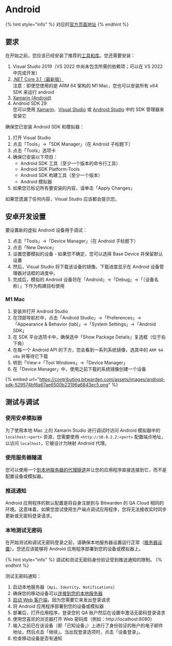 # Android

{% hint style="info" %}
对应的[官方页面地址](https://contributing.bitwarden.com/getting-started/clients/mobile/android/)
{% endhint %}

## 要求 <a href="#requirements" id="requirements"></a>

在开始之前，您应该已经安装了推荐的[工具和库](../../tools.md)。您还需要安装：

1. Visual Studio 2019（VS 2022 中尚未包含所需的依赖项；可以在 VS 2022 中完成开发）
2. [.NET Core 3.1（最新版）](https://dotnet.microsoft.com/zh-cn/download/dotnet/3.1)\
   注意：即使您使用的是 ARM 64 架构的 M1 Mac，您也可以安装所有 x64 SDK 来运行 android
3. [Xamarin (Android)](https://learn.microsoft.com/zh-cn/xamarin/get-started/installation/?pivots=macos-vs2022)
4. Android SDK 29\
   您可以使用 [Xamarin](https://learn.microsoft.com/zh-cn/xamarin/get-started/installation/?pivots=macos-vs2022)、[Visual Studio](https://learn.microsoft.com/zh-cn/xamarin/android/get-started/installation/android-sdk) 或 [Android Studio](https://developer.android.com/studio/releases/platforms) 中的 SDK 管理器来安装它

确保您已安装 Android SDK 和模拟器：

1. 打开 Visual Studio
2. 点击「Tools」->「SDK Manager」（在 Android 子标题下）
3. 点击「Tools」选项卡
4. 确保已安装以下项目：
   * Android SDK 工具（至少一个版本的命令行工具）
   * Android SDK Platform-Tools
   * Android SDK 构建工具（至少一个版本）
   * Android 模拟器
5. 如果您已标记所有要安装的内容，请单击「Apply Changes」

如果您遗漏了任何内容，Visual Studio 应该都会提示您。

## 安卓开发设置 <a href="#android-development-setup" id="android-development-setup"></a>

要设置新的虚拟 Android 设备用于调试：

1. 点击「Tools」->「Device Manager」（在 Android 子标题下）
2. 点击「New Device」
3. 设置您要模拟的设备 - 如果您不确定，您可以选择 Base Device 并保留默认设置
4. 然后，Visual Studio 将下载该设备的镜像。下载进度显示在 Android 设备管理器对话框的进度中。
5. 完成后，模拟的 Android 设备将在「Android」->「Debug」->「（设备名称）」下作为构建目标使用

### M1 Mac <a href="#m1-macs" id="m1-macs"></a>

1. 安装并打开 Android Studio
2. 在顶部导航栏中，点击「Android Studio」->「Preferences」->「Appearance & Behavior (tab)」->「System Settings」->「Android SDK」
3. 在 SDK 平台选项卡中，确保选中「Show Package Details」复选框（位于右下角）
4. 在每一个 Android API 的下方，您会看到一系列系统镜像，选其中的 `ARM 64 v8a` 并等待它下载
5. 转到「View->「Tool Windows」->「Device Manager」
6. 在「Device Manager」中，使用之前下载的系统镜像创建一个设备

{% embed url="https://contributing.bitwarden.com/assets/images/android-sdk-529574bf6a67ae6500b23196a6843ec5.png" %}

## 测试与调试 <a href="#testing-and-debugging" id="testing-and-debugging"></a>

### 使用安卓模拟器 <a href="#using-the-android-emulator" id="using-the-android-emulator"></a>

为了使用本地 Mac 上的 Xamarin Studio 进行调试时访问 Android 模拟器中的 `localhost:<port>` 资源，您需要使用 `<http://10.0.2.2:<port>` 配置端点地址，以访问 `localhost`，它被设计为映射 Android 代理。

### 使用服务器隧道 <a href="#using-server-tunneling" id="using-server-tunneling"></a>

您可以使用一个[到本地服务器的代理隧道](../../server/tunnel.md)并让您的应用程序直接连接到它，而不是配置设备或模拟器。

### 推送通知 <a href="#push-notifications" id="push-notifications"></a>

Android 应用程序的默认配置是将自身注册到与 Bitwarden 的 QA Cloud 相同的环境。这意味着，如果您尝试使用生产端点调试应用程序，您将无法接收实时同步更新或无密码登录请求。

### 本地测试无密码 <a href="#testing-passwordless-locally" id="testing-passwordless-locally"></a>

在开始测试和调试无密码登录之前，请确保本地服务器设置运行正常（[服务器设置](../../server/guide.md)）。您还应该能够将 Android 应用程序部署到您的设备或模拟器上。

{% hint style="info" %}
调试和测试无密码身份验证受到推送通知的限制。
{% endhint %}

测试无密码通知：

1. 启动本地服务器（`Api`、`Identity`、`Notifications`）
2. 确保您的移动设备可以[连接到您的本地服务器](android.md#using-server-tunneling)
3. [启动 Web 客户端](../web-vault/)，因为您需要它来发出登录请求
4. 将 Android 应用程序部署到您的设备或模拟器
5. 部署后，打开应用程序，登录您的 QA 账户然后在设置中激活无密码登录请求
6. 使用您喜欢的浏览器打开 Web 密码库（例如：http://localhost:8080）
7. 输入之前已在该设备（即「已知设备」）上进行了身份验证的账户的电子邮件地址，然后点击「继续」。当出现登录选项时，点击「设备登录」。
8. 检查移动设备是否有通知
